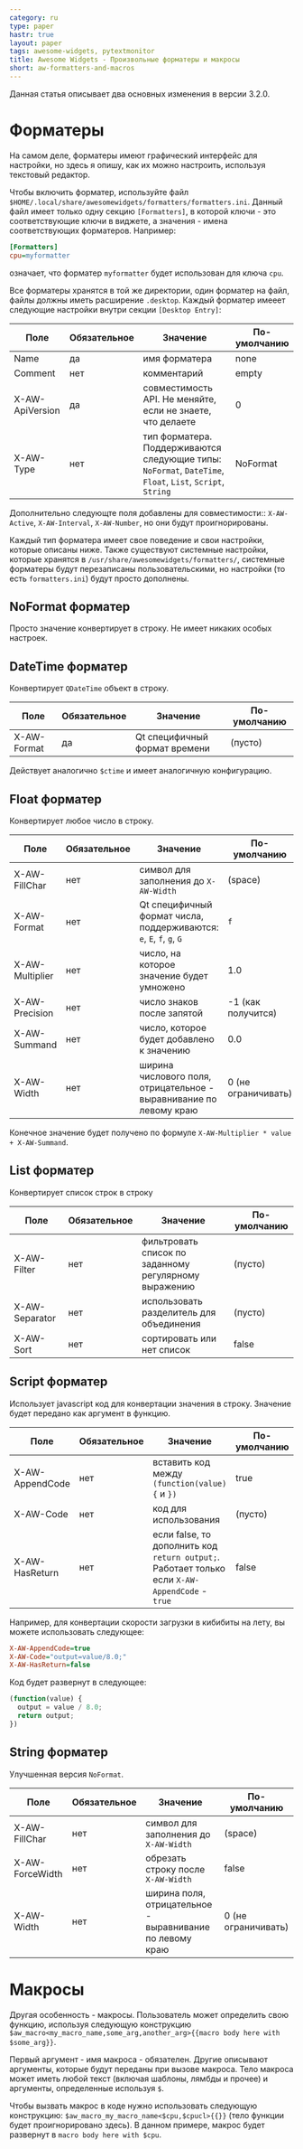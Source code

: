 ```yaml
---
category: ru
type: paper
hastr: true
layout: paper
tags: awesome-widgets, pytextmonitor
title: Awesome Widgets - Произвольные форматеры и макросы
short: aw-formatters-and-macros
---
```

Данная статья описывает два основных изменения в версии 3.2.0.

<!--more-->

# <a href="#formatters" class="anchor" id="formatters"><span class="octicon octicon-link"></span></a>Форматеры

На самом деле, форматеры имеют графический интерфейс для настройки, но здесь
я опишу, как их можно настроить, используя текстовый редактор.

Чтобы включить форматер, используйте файл `$HOME/.local/share/awesomewidgets/formatters/formatters.ini`.
Данный файл имеет только одну секцию `[Formatters]`, в которой ключи - это
соответствующие ключи в виджете, а значения - имена соответствующих форматеров.
Например:

```ini
[Formatters]
cpu=myformatter
```

означает, что форматер `myformatter` будет использован для ключа `cpu`.

Все форматеры хранятся в той же директории, один форматер на файл, файлы должны
иметь расширение `.desktop`. Каждый форматер имееет следующие настройки внутри
секции `[Desktop Entry]`:

| Поле               | Обязательное | Значение                         | По-умолчанию |
| -------------------|--------------|----------------------------------|--------------|
| Name               | да       | имя форматера                        | none       |
| Comment            | нет      | комментарий                          | empty      |
| X-AW-ApiVersion | да | совместимость API. Не меняйте, если не знаете, что делаете | 0 |
| X-AW-Type          | нет      | тип форматера. Поддерживаются следующие типы: `NoFormat`, `DateTime`, `Float`, `List`, `Script`, `String` | NoFormat   |

Дополнительно следующте поля добавлены для совместимости:: `X-AW-Active`,
`X-AW-Interval`, `X-AW-Number`, но они будут проигнорированы.

Каждый тип форматера имеет свое поведение и свои настройки, которые описаны ниже.
Также существуют системные настройки, которые хранятся в `/usr/share/awesomewidgets/formatters/`,
системные форматеры будут перезаписаны пользовательскими, но настройки (то есть
`formatters.ini`) будут просто дополнены.

## <a href="#formatter-noformat" class="anchor" id="formatter-noformat"><span class="octicon octicon-link"></span></a>NoFormat форматер

Просто значение конвертирует в строку. Не имеет никаких особых настроек.

## <a href="#formatter-datetime" class="anchor" id="formatter-datetime"><span class="octicon octicon-link"></span></a>DateTime форматер

Конвертирует `QDateTime` объект в строку.

| Поле               | Обязательное | Значение                         | По-умолчанию |
| -------------------|--------------|----------------------------------|--------------|
| X-AW-Format        | да      | Qt специфичный формат времени  | (пусто) |

Действует аналогично `$ctime` и имеет аналогичную конфигурацию.

## <a href="#formatter-float" class="anchor" id="formatter-float"><span class="octicon octicon-link"></span></a>Float форматер

Конвертирует любое число в строку.

| Поле               | Обязательное | Значение                         | По-умолчанию |
| -------------------|--------------|----------------------------------|--------------|
| X-AW-FillChar      | нет       | символ для заполнения до `X-AW-Width` | (space) |
| X-AW-Format        | нет       | Qt специфичный формат числа, поддерживаются: `e`, `E`, `f`, `g`, `G` | `f` |
| X-AW-Multiplier    | нет       | число, на которое значение будет умножено | 1.0 |
| X-AW-Precision     | нет       | число знаков после запятой | -1 (как получится) |
| X-AW-Summand       | нет       | число, которое будет добавлено к значению | 0.0 |
| X-AW-Width         | нет       | ширина числового поля, отрицательное - выравнивание по левому краю | 0 (не ограничивать) |

Конечное значение будет получено по формуле `X-AW-Multiplier * value + X-AW-Summand`.

## <a href="#formatter-list" class="anchor" id="formatter-list"><span class="octicon octicon-link"></span></a>List форматер

Конвертирует список строк в строку

| Поле               | Обязательное | Значение                         | По-умолчанию |
| -------------------|--------------|----------------------------------|--------------|
| X-AW-Filter        | нет      | фильтровать список по заданному регулярному выражению | (пусто) |
| X-AW-Separator     | нет      | использовать разделитель для объединения | (пусто) |
| X-AW-Sort          | нет      | сортировать или нет список | false      |

## <a href="#formatter-script" class="anchor" id="formatter-script"><span class="octicon octicon-link"></span></a>Script форматер

Использует javascript код для конвертации значения в строку. Значение будет
передано как аргумент в функцию.

| Поле               | Обязательное | Значение                         | По-умолчанию |
| -------------------|--------------|----------------------------------|--------------|
| X-AW-AppendCode    | нет      | вставить код между `(function(value) {` и `})` | true |
| X-AW-Code          | нет      | код для использования                | (пусто)      |
| X-AW-HasReturn     | нет      | если false, то дополнить код `return output;`. Работает только если `X-AW-AppendCode` - `true` | false |

Например, для конвертации скорости загрузки в кибибиты на лету, вы можете использовать
следующее:

```ini
X-AW-AppendCode=true
X-AW-Code="output=value/8.0;"
X-AW-HasReturn=false
```

Код будет развернут в следующее:

```javascript
(function(value) {
  output = value / 8.0;
  return output;
})
```

## <a href="#formatter-script" class="anchor" id="formatter-script"><span class="octicon octicon-link"></span></a>String форматер

Улучшенная версия `NoFormat`.

| Поле               | Обязательное | Значение                         | По-умолчанию |
| -------------------|--------------|----------------------------------|--------------|
| X-AW-FillChar      | нет       | символ для заполнения до `X-AW-Width` | (space) |
| X-AW-ForceWidth    | нет       | обрезать строку после `X-AW-Width` | false |
| X-AW-Width         | нет       | ширина поля, отрицательное - выравнивание по левому краю | 0 (не ограничивать) |

# <a href="#macros" class="anchor" id="macros"><span class="octicon octicon-link"></span></a>Макросы

Другая особенность - макросы. Пользователь может определить свою функцию, используя
следующую конструкцию `$aw_macro<my_macro_name,some_arg,another_arg>{{macro body here with $some_arg}}`.

Первый аргумент - имя макроса - обязателен. Другие описывают аргументы, которые
будут переданы при вызове макроса. Тело макроса может иметь любой текст (включая
шаблоны, лямбды и прочее) и аргументы, определенные используя `$`.

Чтобы вызвать макрос в коде нужно использовать следующую конструкцию: `$aw_macro_my_macro_name<$cpu,$cpucl>{{}}` (тело функции будет проигнорировано
здесь). В данном примере, макрос будет развернут в `macro body here with $cpu`.
